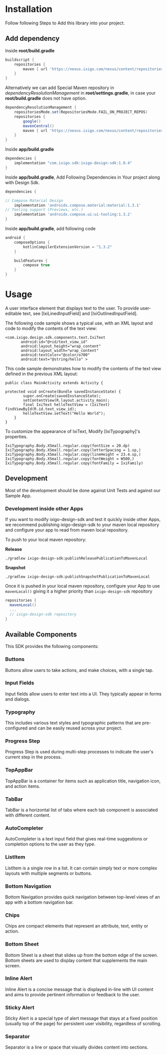 # Installation

Follow following Steps to Add this library into your project.

## Add dependency

Inside **root/build.gradle**

```groovy
buildscript {
    repositories {
        maven { url 'https://nexus.ixigo.com/nexus/content/repositories/androidshared' }
    }
}

```

Alternatively we can add Special Maven repository in *dependencyResolutionManagement*
in **root/settings.gradle**, in case your **root/build.gradle** does not have option.

```groovy
dependencyResolutionManagement {
    repositoriesMode.set(RepositoriesMode.FAIL_ON_PROJECT_REPOS)
    repositories {
        google()
        mavenCentral()
        maven { url 'https://nexus.ixigo.com/nexus/content/repositories/androidshared' }
    }
}
```

Inside **app/build.gradle**

```groovy
dependencies {
    implementation "com.ixigo.sdk:ixigo-design-sdk:1.0.4"
}

```

Inside **app/build.gradle**, Add Following Dependencies in Your project along with Design Sdk.

```groovy
dependencies {

// Compose Material Design
    implementation 'androidx.compose.material:material:1.3.1'
// Tooling support (Previews, etc.)
    implementation 'androidx.compose.ui:ui-tooling:1.3.2'
}
```

Inside **app/build.gradle**, add following code

```groovy
android {
    composeOptions {
        kotlinCompilerExtensionVersion = "1.3.2"
    }

    buildFeatures {
        compose true
    }
}
```

# Usage

A user interface element that displays text to the user.
To provide user-editable text, see [IxiLinedInputField] and [IxiOutlinedInputField].

The following code sample shows a typical use, with an XML layout
and code to modify the contents of the text view:

```
<com.ixigo.design.sdk.components.text.IxiText
       android:id="@+id/text_view_id"
       android:layout_height="wrap_content"
       android:layout_width="wrap_content"
       android:textColor="@color/o700"
       android:text="@string/hello" >
```

This code sample demonstrates how to modify the contents of the text view
defined in the previous XML layout:

```
public class MainActivity extends Activity {

protected void onCreate(Bundle savedInstanceState) {
        super.onCreate(savedInstanceState);
        setContentView(R.layout.activity_main);
        final IxiText helloTextView = (IxiText) findViewById(R.id.text_view_id);
        helloTextView.setText("Hello World");
    }
}
```
To customize the appearance of IxiText, Modify [IxiTypography]'s properties.
```
IxiTypography.Body.XSmall.regular.copy(fontSize = 20.dp)
IxiTypography.Body.XSmall.regular.copy(letterSpacing = 1.sp,)
IxiTypography.Body.XSmall.regular.copy(lineHeight = 23.4.sp,)
IxiTypography.Body.XSmall.regular.copy(fontWeight = W500,)
IxiTypography.Body.XSmall.regular.copy(fontFamily = IxiFamily)
```

## Development

Most of the development should be done against Unit Tests and against our Sample App.

### Development inside other Apps

If you want to modify ixigo-design-sdk and test it quickly inside other Apps, we recommend publishing ixigo-design-sdk to your maven local repository and configure your app to read from maven local repository.

To push to your local maven repository:

**Release**
```shell
./gradlew ixigo-design-sdk:publishReleasePublicationToMavenLocal
```

**Snapshot**
```shell
./gradlew ixigo-design-sdk:publishSnapshotPublicationToMavenLocal
```

Once it is pushed in your local maven repository, configure your App to use `mavenLocal()` giving it a higher priority than `ixigo-design-sdk` repository

```groovy
repositories {
  mavenLocal()
  ...
  // ixigo-design-sdk repository
}
```

## Available Components

This SDK provides the following components:

### Buttons
Buttons allow users to take actions, and make choices, with a single tap.

### Input Fields
Input fields allow users to enter text into a UI. They typically appear in forms and dialogs.

### Typography
This includes various text styles and typographic patterns that are pre-configured and can be easily reused across your project.

### Progress Step
Progress Step is used during multi-step processes to indicate the user's current step in the process.

### TopAppBar
TopAppBar is a container for items such as application title, navigation icon, and action items.

### TabBar
TabBar is a horizontal list of tabs where each tab component is associated with different content.

### AutoCompleter
AutoCompleter is a text input field that gives real-time suggestions or completion options to the user as they type.

### ListItem
ListItem is a single row in a list. It can contain simply text or more complex layouts with multiple segments or buttons.

### Bottom Navigation
Bottom Navigation provides quick navigation between top-level views of an app with a bottom navigation bar.

### Chips
Chips are compact elements that represent an attribute, text, entity or action.

### Bottom Sheet
Bottom Sheet is a sheet that slides up from the bottom edge of the screen. Bottom sheets are used to display content that supplements the main screen.

### Inline Alert
Inline Alert is a concise message that is displayed in-line with UI content and aims to provide pertinent information or feedback to the user.

### Sticky Alert
Sticky Alert is a special type of alert message that stays at a fixed position (usually top of the page) for persistent user visibility, regardless of scrolling.

### Separator
Separator is a line or space that visually divides content into sections.
